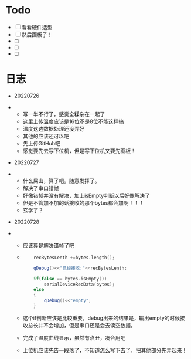 

#  Todo

- [ ] 看看硬件选型
- [ ] 然后画板子！
- [ ] 
- [ ] 
- [ ] 















# 日志

+ 20220726

+ + 写一半不行了，感觉全糅杂在一起了
  + 这里上传温度应该是16位不是8位不能这样搞
  + 温度这边数据处理还没弄好
  + 其他的应该还可以吧
  + 先上传GitHub吧
  + 感觉要先去写下位机，但是写下位机又要先画板！
  
+ 20220727

+ + 什么屎山，算了吧。随意发挥了。
  + 解决了串口错帧
  + 好像错帧并没有解决，加上isEmpty判断以后好像解决了
  + 但是不管加不加的话接收的那个bytes都会加啊！！！
  + 玄学了？
  
+ 20220728

+ + 应该算是解决错帧了吧

  + ```c++
        recBytesLenth +=bytes.length();
    
        qDebug()<<"已经接收:"<<recBytesLenth;
    
        if(false == bytes.isEmpty())
            serialDeviceRecData(bytes);
        else
        {
            qDebug()<<"empty";
        }
    ```

  + 这个if判断应该是比较重要，debug出来的结果是，输出empty的时候接收总长并不会增加，但是串口还是会去读空数据。
  
  + 完成了温度曲线显示，虽然有点丑，凑合用吧
  
  + 上位机应该先告一段落了，不知道怎么写下去了，把其他部分先弄起来！

